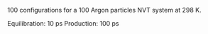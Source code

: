 100 configurations for a 100 Argon particles NVT system at 298 K.

Equilibration: 10 ps
Production: 100 ps
